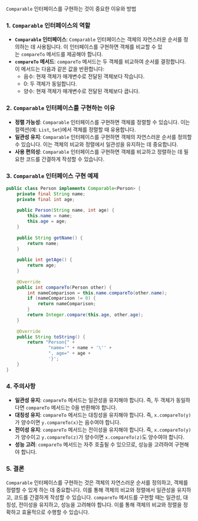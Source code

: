 `Comparable` 인터페이스를 구현하는 것이 중요한 이유와 방법

### 1. `Comparable` 인터페이스의 역할

- **`Comparable` 인터페이스**: `Comparable` 인터페이스는 객체의 자연스러운 순서를 정의하는 데 사용됩니다. 이 인터페이스를 구현하면 객체를 비교할 수 있는 `compareTo` 메서드를 제공해야 합니다.
- **`compareTo` 메서드**: `compareTo` 메서드는 두 객체를 비교하여 순서를 결정합니다. 이 메서드는 다음과 같은 값을 반환합니다:
    - 음수: 현재 객체가 매개변수로 전달된 객체보다 작습니다.
    - 0: 두 객체가 동일합니다.
    - 양수: 현재 객체가 매개변수로 전달된 객체보다 큽니다.

### 2. `Comparable` 인터페이스를 구현하는 이유

- **정렬 가능성**: `Comparable` 인터페이스를 구현하면 객체를 정렬할 수 있습니다. 이는 컬렉션(예: `List`, `Set`)에서 객체를 정렬할 때 유용합니다.
- **일관성 유지**: `Comparable` 인터페이스를 구현하면 객체의 자연스러운 순서를 정의할 수 있습니다. 이는 객체의 비교와 정렬에서 일관성을 유지하는 데 중요합니다.
- **사용 편의성**: `Comparable` 인터페이스를 구현하면 객체를 비교하고 정렬하는 데 필요한 코드를 간결하게 작성할 수 있습니다.

### 3. `Comparable` 인터페이스 구현 예제

```java
public class Person implements Comparable<Person> {  
    private final String name;  
    private final int age;  
  
    public Person(String name, int age) {  
        this.name = name;  
        this.age = age;  
    }  
  
    public String getName() {  
        return name;  
    }  
  
    public int getAge() {  
        return age;  
    }  
  
    @Override  
    public int compareTo(Person other) {  
        int nameComparison = this.name.compareTo(other.name);  
        if (nameComparison != 0) {  
            return nameComparison;  
        }  
        return Integer.compare(this.age, other.age);  
    }  
  
    @Override  
    public String toString() {  
        return "Person{" +  
                "name='" + name + '\'' +  
                ", age=" + age +  
                '}';  
    }  
}
```

### 4. 주의사항

- **일관성 유지**: `compareTo` 메서드는 일관성을 유지해야 합니다. 즉, 두 객체가 동일하다면 `compareTo` 메서드는 0을 반환해야 합니다.
- **대칭성 유지**: `compareTo` 메서드는 대칭성을 유지해야 합니다. 즉, `x.compareTo(y)`가 양수이면 `y.compareTo(x)`는 음수여야 합니다.
- **전이성 유지**: `compareTo` 메서드는 전이성을 유지해야 합니다. 즉, `x.compareTo(y)`가 양수이고 `y.compareTo(z)`가 양수이면 `x.compareTo(z)`도 양수여야 합니다.
- **성능 고려**: `compareTo` 메서드는 자주 호출될 수 있으므로, 성능을 고려하여 구현해야 합니다.

### 5. 결론

`Comparable` 인터페이스를 구현하는 것은 객체의 자연스러운 순서를 정의하고, 객체를 정렬할 수 있게 하는 데 중요합니다. 이를 통해 객체의 비교와 정렬에서 일관성을 유지하고, 코드를 간결하게 작성할 수 있습니다. `compareTo` 메서드를 구현할 때는 일관성, 대칭성, 전이성을 유지하고, 성능을 고려해야 합니다. 이를 통해 객체의 비교와 정렬을 정확하고 효율적으로 수행할 수 있습니다.